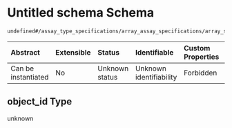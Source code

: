 # Untitled schema Schema

```txt
undefined#/assay_type_specifications/array_assay_specifications/array_sample_labels/1/object_id
```



| Abstract            | Extensible | Status         | Identifiable            | Custom Properties | Additional Properties | Access Restrictions | Defined In                                                                                                       |
| :------------------ | :--------- | :------------- | :---------------------- | :---------------- | :-------------------- | :------------------ | :--------------------------------------------------------------------------------------------------------------- |
| Can be instantiated | No         | Unknown status | Unknown identifiability | Forbidden         | Allowed               | none                | [assay-valid-1\_array.json\*](../../../schemas/validation_tests/assay-valid-1_array.json "open original schema") |

## object\_id Type

unknown
